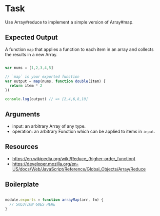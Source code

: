 # Task

Use Array#reduce to implement a simple version of Array#map.

## Expected Output

A function `map` that applies a function to each item in an array and
collects the results in a new Array.

```js

var nums = [1,2,3,4,5]

// `map` is your exported function
var output = map(nums, function double(item) {
  return item * 2
})

console.log(output) // => [2,4,6,8,10]

```

## Arguments

* input: an arbitrary Array of any type.
* operation: an arbitrary Function which can be applied to items in `input`.

## Resources

* https://en.wikipedia.org/wiki/Reduce_(higher-order_function)
* https://developer.mozilla.org/en-US/docs/Web/JavaScript/Reference/Global_Objects/Array/Reduce

## Boilerplate

```js

module.exports = function arrayMap(arr, fn) {
  // SOLUTION GOES HERE
}

```

